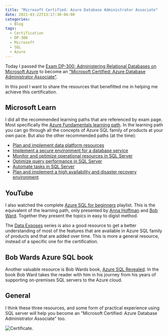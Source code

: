 ```yaml
---
title: "Microsoft Certified: Azure Database Administrator Associate"
date: 2021-03-22T13:17:30-04:00
categories:
  - Blog
tags:
  - Certification
  - DP-300
  - Microsoft
  - SQL
  - Azure
---
```


Today I passed the [Exam DP-300: Administering Relational Databases on Microsoft Azure](https://docs.microsoft.com/en-us/learn/certifications/exams/dp-300) to become an ["Microsoft Certified: Azure Database Administrator Associate"](https://docs.microsoft.com/en-us/learn/certifications/azure-database-administrator-associate/).

In this post I want to share the resources that benefitted me in helping me achieve this certification.

## Microsoft Learn

I did all the recommended learning paths that are referenced by exam page. Most specifically the [Azure Fundamentals learning path](https://docs.microsoft.com/en-us/learn/paths/azure-sql-fundamentals/). In the learning path you can go through all the concepts of Azure SQL family of products at your own pace. But also the other recommended paths (at the time):

- [Plan and implement data platform resources](https://docs.microsoft.com/en-us/learn/paths/plan-implement-data-platform-resources/)
- [Implement a secure environment for a database service](https://docs.microsoft.com/en-us/learn/paths/implement-secure-environment-database-service/)
- [Monitor and optimize operational resources in SQL Server](https://docs.microsoft.com/en-us/learn/paths/monitor-optimize-operational-resources-sql-server/)
- [Optimize query performance in SQL Server](https://docs.microsoft.com/en-us/learn/paths/optimize-query-performance-sql-server/)
- [Automate tasks in SQL Server](https://docs.microsoft.com/en-us/learn/paths/automate-tasks-sql-server/)
- [Plan and implement a high availability and disaster recovery environment](https://docs.microsoft.com/en-us/learn/paths/plan-implement-high-availability-disaster-recovery-environment/)

## YouTube

I also watched the complete [Azure SQL for beginners](https://www.youtube.com/playlist?list=PL3EZ3A8mHh0y0EVZoKGljNPytdjrxXIZ9) playlist. This is the equivalent of the learning path, only presented by [Anna Hoffman](https://twitter.com/AnalyticAnna) and [Bob Ward](https://twitter.com/bobwardms). Together they present the topics in easy to digist method.

The [Data Exposes](https://www.youtube.com/playlist?list=PLlrxD0HtieHieV7Jls72yFPSKyGqycbZR) series is also a good resource to get a better understanding of most of the features that are available in Azure SQL family of products and that are added over time. This is more a general resource, instead of a specific one for the certification.

## Bob Wards Azure SQL book

Another valuable resource is Bob Wards book, [Azure SQL Revealed](https://www.amazon.com/Azure-SQL-Revealed-Server-Professionals-ebook/dp/B08MBX5X99/ref=pd_sim_3?pd_rd_w=AyOZw&pf_rd_p=dc435707-6f1f-492e-b80d-8408db56abc9&pf_rd_r=FDZJZS72JESSCRA2GHCQ&pd_rd_r=c5c64203-a243-45f0-bb23-685db66efa46&pd_rd_wg=VAN18&pd_rd_i=B08MBX5X99&psc=1). In the book Bob Ward takes the reader with him in his journey from his years of supporting on-premises SQL servers to the Azure cloud.

## General

I think these three resources, and some form of practical experience using SQL server will help you become an "Microsoft Certified: Azure Database Administrator Associate" too.

![Certificate](https://www.fastlane.live/media/wysiwyg/azure_database_administrator_1.png).
